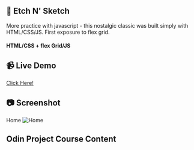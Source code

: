 ## :art: Etch N' Sketch
More practice with javascript - this nostalgic classic was built simply with HTML/CSS/JS. First exposure to flex grid.
#### HTML/CSS + flex Grid/JS

## :video_camera: Live Demo
<a href="https://t-pirozzini.github.io/Calculator/">Click Here!</a>

## :camera: Screenshot
Home
![Home]()

## Odin Project Course Content